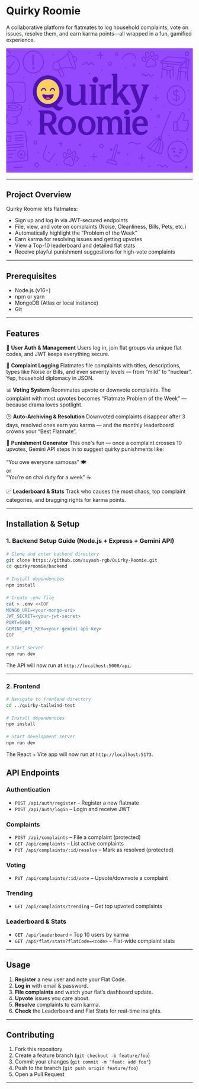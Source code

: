 # Quirky Roomie

A collaborative platform for flatmates to log household complaints, vote on issues, resolve them, and earn karma points—all wrapped in a fun, gamified experience.

![Alt text](https://github.com/suyash-rgb/Quirky-Roomie/blob/79ab3e73dcbc18a61ef5e9f79553ecda0410ae0d/concept.png)

---


## Project Overview

Quirky Roomie lets flatmates:

- Sign up and log in via JWT-secured endpoints  
- File, view, and vote on complaints (Noise, Cleanliness, Bills, Pets, etc.)  
- Automatically highlight the “Problem of the Week”  
- Earn karma for resolving issues and getting upvotes  
- View a Top-10 leaderboard and detailed flat stats  
- Receive playful punishment suggestions for high-vote complaints  

---

## Prerequisites

- Node.js (v16+)  
- npm or yarn  
- MongoDB (Atlas or local instance)  
- Git  

---

## Features
👥 **User Auth & Management**
Users log in, join flat groups via unique flat codes, and JWT keeps everything secure.

📝 **Complaint Logging**
Flatmates file complaints with titles, descriptions, types like Noise or Bills, and even severity levels — from “mild” to “nuclear”. Yep, household diplomacy in JSON.

📊 **Voting System**
Roommates upvote or downvote complaints. The complaint with most upvotes becomes “Flatmate Problem of the Week” — because drama loves spotlight.

🕒 **Auto-Archiving & Resolution**
Downvoted complaints disappear after 3 days, resolved ones earn you karma — and the monthly leaderboard crowns your “Best Flatmate”.

🎯 **Punishment Generator**
This one's fun — once a complaint crosses 10 upvotes, Gemini API steps in to suggest quirky punishments like: <br><br>
“You owe everyone samosas” 🍽️  
or  
“You’re on chai duty for a week” ☕

📈 **Leaderboard & Stats**
Track who causes the most chaos, top complaint categories, and bragging rights for karma points.

---

## Installation & Setup

### 1. Backend Setup Guide (Node.js + Express + Gemini API)

```bash
# Clone and enter backend directory
git clone https://github.com/suyash-rgb/Quirky-Roomie.git
cd quirkyroomie/backend

# Install dependencies
npm install

# Create .env file
cat > .env <<EOF
MONGO_URI=<your-mongo-uri>
JWT_SECRET=<your-jwt-secret>
PORT=5000
GEMINI_API_KEY=<your-gemini-api-key>
EOF

# Start server
npm run dev
```

The API will now run at `http://localhost:5000/api`.

---

### 2. Frontend

```bash
# Navigate to frontend directory
cd ../quirky-tailwind-test

# Install dependencies
npm install

# Start development server
npm run dev
```

The React + Vite app will now run at `http://localhost:5173`.



## API Endpoints

### Authentication  
- `POST /api/auth/register` – Register a new flatmate  
- `POST /api/auth/login` – Login and receive JWT  

### Complaints  
- `POST /api/complaints` – File a complaint (protected)  
- `GET /api/complaints` – List active complaints  
- `PUT /api/complaints/:id/resolve` – Mark as resolved (protected)  

### Voting  
- `PUT /api/complaints/:id/vote` – Upvote/downvote a complaint  

### Trending  
- `GET /api/complaints/trending` – Get top upvoted complaints  

### Leaderboard & Stats  
- `GET /api/leaderboard` – Top 10 users by karma  
- `GET /api/flat/stats?flatCode=<code>` – Flat-wide complaint stats  

---

## Usage

1. **Register** a new user and note your Flat Code.  
2. **Log in** with email & password.  
3. **File complaints** and watch your flat’s dashboard update.  
4. **Upvote** issues you care about.  
5. **Resolve** complaints to earn karma.  
6. **Check** the Leaderboard and Flat Stats for real-time insights.

---

## Contributing

1. Fork this repository  
2. Create a feature branch (`git checkout -b feature/foo`)  
3. Commit your changes (`git commit -m "feat: add foo"`)  
4. Push to the branch (`git push origin feature/foo`)  
5. Open a Pull Request  

---

